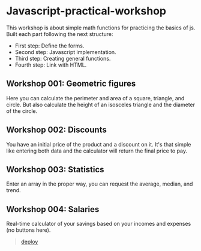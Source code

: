 # Javascript-practical-workshop
This workshop is about simple math functions for practicing the basics of js.
Built each part following the next structure: 
- First step: Define the forms.
- Second step: Javascript implementation.
- Third step:  Creating general functions.
- Fourth step: Link with HTML.

## Workshop 001: Geometric figures
Here you can calculate the perimeter and area of a square, triangle, and circle. But also calculate the height of an isosceles triangle and the diameter of the circle.

## Workshop 002: Discounts
You have an initial price of the product and a discount on it. It's that simple like entering both data and the calculator will return the final price to pay.

## Workshop 003: Statistics 
Enter an array in the proper way, you can request the average, median, and trend.

## Workshop 004: Salaries
Real-time calculator of your savings based on your incomes and expenses (no buttons here). 

> [deploy](https://angelostd.github.io/javascript-first-workshop/ "deploy")
